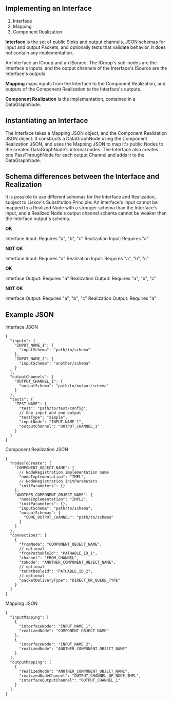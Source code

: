 ## Implementing an Interface

1. Interface
1. Mapping
1. Component Realization

**Interface** is the set of public Sinks and output channels, JSON schemas for
input and output Packets, and optionally tests that validate behavior. It does
not contain any implementation.

An Interface an IGroup and an ISource. The IGroup's sub-nodes
are the Interface's inputs, and the output channels of the Interface's ISource
are the Interface's outputs.

**Mapping** maps inputs from the Interface to the Component Realization, and
outputs of the Component Realization to the Interface's outputs.

**Component Realization** is the implementation, contained in a DataGraphNode.

## Instantiating an Interface

The Interface takes a Mapping JSON object, and the Component Realization JSON
object. It constructs a DataGraphNode using the Component Realization JSON, and
uses the Mapping JSON to map it's public Nodes to the created DataGraphNode's
internal nodes. The Interface also creates one PassThroughNode for each output
Channel and adds it to the DataGraphNode.

## Schema differences between the Interface and Realization

It is possible to use different schemas for the Interface and Realization,
subject to Liskov's Substitution Principle: An Interface's input cannot be
mapped to a Realized Node with a stronger schema than the Interface's input, and
a Realized Node's output channel schema cannot be weaker than the Interface
output's schema.

**OK**

Interface Input: Requires "a", "b", "c"
Realization Input: Requires "a"

**NOT OK**

Interface Input: Requires "a"
Realization Input: Requires "a", "b", "c"

**OK**

Interface Output: Requires "a"
Realization Output: Requires "a", "b", "c"

**NOT OK**

Interface Output: Requires "a", "b", "c"
Realization Output: Requires "a"

## Example JSON

Interface JSON

```json5
{
  "inputs": {
    "INPUT_NAME_1": {
      "inputSchema": "path/to/schema"
    },
    "INPUT_NAME_2": {
      "inputSchema": "another/schema"
    }
  },
  "outputChannels": {
    "OUTPUT_CHANNEL_1": {
      "outputSchema": "path/to/output/schema"
    }
  },
  "tests": {
    "TEST_NAME": {
      "test": "path/to/test/config",
      // One input and one output
      "testType": "simple",
      "inputNode": "INPUT_NAME_1",
      "outputChannel": "OUTPUT_CHANNEL_1"
    }
  }
}
```

Component Realization JSON

```json5
{
  "nodesToCreate": {
    "COMPONENT_OBJECT_NAME": {
      // NodeRegistration implementation name
      "nodeImplementation": "IMPL",
      // NodeRegistration initParameters
      "initParameters": {}
    },
    "ANOTHER_COMPONENT_OBJECT_NAME": {
      "nodeImplementation": "IMPL2",
      "initParameters": {},
      "inputSchema": "path/to/schema",
      "outputSchemas": {
        "SOME_OUTPUT_CHANNEL": "path/to/schema"
      }
    }
  },
  "connections": [
    {
      "fromNode": "COMPONENT_OBJECT_NAME",
      // optional
      "fromPathableId": "PATHABLE_ID_1",
      "channel": "FROM_CHANNEL",
      "toNode": "ANOTHER_COMPONENT_OBJECT_NAME",
      // optional
      "toPathableId": "PATHABLE_ID_2",
      // optional
      "packetDeliveryType": "DIRECT_OR_QUEUE_TYPE"
    }
  ]
}
```

Mapping JSON

```json5
{
  "inputMapping": [
    {
      "interfaceNode": "INPUT_NAME_1",
      "realizedNode": "COMPONENT_OBJECT_NAME"
    },
    {
      "interfaceNode": "INPUT_NAME_2",
      "realizedNode": "ANOTHER_COMPONENT_OBJECT_NAME"
    }
  ],
  "outputMapping": [
    {
      "realizedNode": "ANOTHER_COMPONENT_OBJECT_NAME",
      "realizedNodeChannel": "OUTPUT_CHANNEL_OF_NODE_IMPL",
      "interfaceOutputChannel": "OUTPUT_CHANNEL_1"
    }
  ]
}
```
